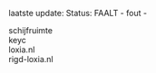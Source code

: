 laatste update: 
Status: FAALT - fout - 
<div class="service R">schijfruimte</div><div class="service R">keyc</div><div class="service G">loxia.nl</div><div class="service G">rigd-loxia.nl</div>